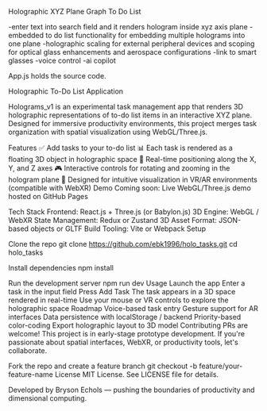 Holographic XYZ Plane Graph To Do List

-enter text into search field and it renders hologram inside xyz axis plane -embedded to do list functionality for embedding multiple holograms into one plane -holographic scaling for external peripheral devices and scoping for optical glass enhancements and aerospace configurations -link to smart glasses -voice control -ai copilot

App.js holds the source code.

Holographic To-Do List Application

Holograms_v1 is an experimental task management app that renders 3D holographic representations of to-do list items in an interactive XYZ plane. Designed for immersive productivity environments, this project merges task organization with spatial visualization using WebGL/Three.js.

Features ✅ Add tasks to your to-do list 📊 Each task is rendered as a floating 3D object in holographic space 🧭 Real-time positioning along the X, Y, and Z axes 🎮 Interactive controls for rotating and zooming in the hologram plane 🧠 Designed for intuitive visualization in VR/AR environments (compatible with WebXR) Demo Coming soon: Live WebGL/Three.js demo hosted on GitHub Pages

Tech Stack Frontend: React.js + Three.js (or Babylon.js) 3D Engine: WebGL / WebXR State Management: Redux or Zustand 3D Asset Format: JSON-based objects or GLTF Build Tooling: Vite or Webpack Setup

Clone the repo
git clone https://github.com/ebk1996/holo_tasks.git cd holo_tasks

Install dependencies
npm install

Run the development server
npm run dev Usage Launch the app Enter a task in the input field Press Add Task The task appears in a 3D space rendered in real-time Use your mouse or VR controls to explore the holographic space Roadmap Voice-based task entry Gesture support for AR interfaces Data persistence with localStorage / backend Priority-based color-coding Export holographic layout to 3D model Contributing PRs are welcome! This project is in early-stage prototype development. If you're passionate about spatial interfaces, WebXR, or productivity tools, let's collaborate.

Fork the repo and create a feature branch
git checkout -b feature/your-feature-name License MIT License. See LICENSE file for details.

Developed by Bryson Echols — pushing the boundaries of productivity and dimensional computing.
